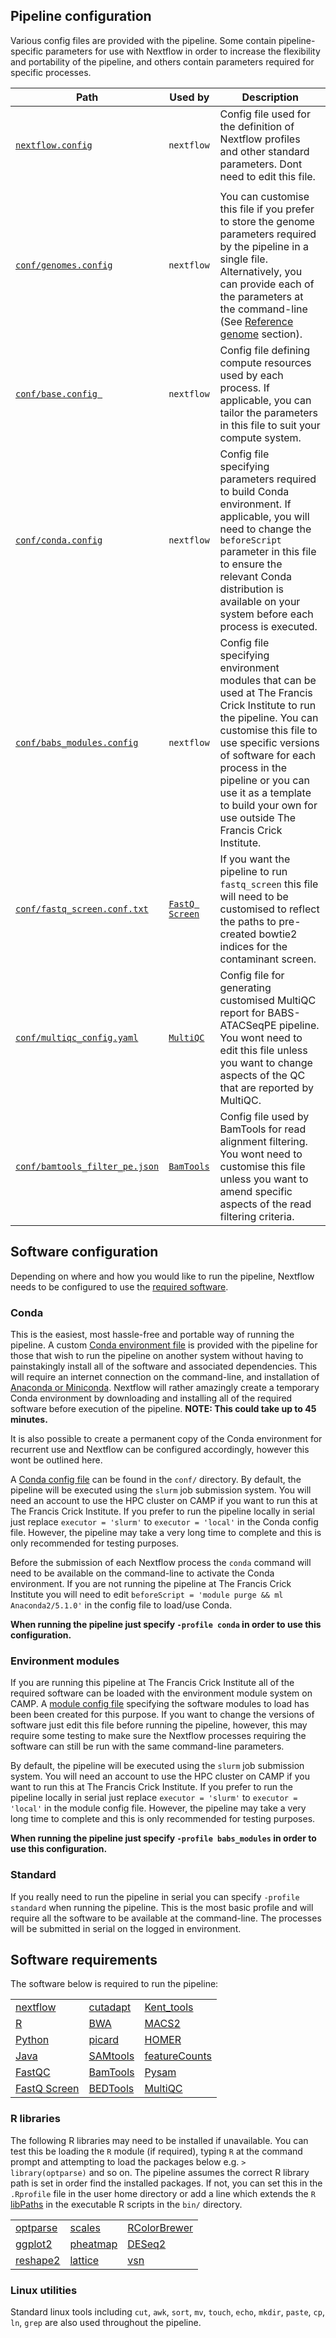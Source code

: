 
## Pipeline configuration

Various config files are provided with the pipeline. Some contain pipeline-specific parameters for use with Nextflow in order to increase the flexibility and portability of the pipeline, and others contain parameters required for specific processes.

| Path                                                                                                                   | Used by       | Description                                                                                                                                                                                                                                                                                                                                                             |
| -------------------------------------------------------------------------------------------------------------------------|------------------------------------------------------------------------------------------------------------------------|--------------------------------------------------------------------------------------------------------------------------------------------------------------------------------------------------------------------------------------------------------------|
| [`nextflow.config`](https://github.com/crickbabs/BABS-ATACSeqPE/blob/master/nextflow.config)                           | `nextflow`                                                                                                             | Config file used for the definition of Nextflow profiles and other standard parameters. Dont need to edit this file.                                                                                                                                           |
|                                                                                                                        |                                                                                                                        |                                                                                                                                                                                                                                                                |
| [`conf/genomes.config`](https://github.com/crickbabs/BABS-ATACSeqPE/blob/master/conf/genomes.config)                   | `nextflow`                                                                                                             | You can customise this file if you prefer to store the genome parameters required by the pipeline in a single file. Alternatively, you can provide each of the parameters at the command-line (See [Reference genome](https://github.com/crickbabs/BABS-ATACSeqPE/blob/master/docs/genome.md) section). |
| [`conf/base.config `](https://github.com/crickbabs/BABS-ATACSeqPE/blob/master/conf/base.config)                        | `nextflow`                                                                                                             | Config file defining compute resources used by each process. If applicable, you can tailor the parameters in this file to suit your compute system.                                                                                                            |
| [`conf/conda.config`](https://github.com/crickbabs/BABS-ATACSeqPE/blob/master/conf/conda.config)                       | `nextflow`                                                                                                             | Config file specifying parameters required to build Conda environment. If applicable, you will need to change the `beforeScript` parameter in this file to ensure the relevant Conda distribution is available on your system before each process is executed. |
| [`conf/babs_modules.config`](https://github.com/crickbabs/BABS-ATACSeqPE/blob/master/conf/babs_modules.config)         | `nextflow`                                                                                                             | Config file specifying environment modules that can be used at The Francis Crick Institute to run the pipeline. You can customise this file to use specific versions of software for each process in the pipeline or you can use it as a template to build your own for use outside The Francis Crick Institute.                                          |
| [`conf/fastq_screen.conf.txt`](https://github.com/crickbabs/BABS-ATACSeqPE/blob/master/conf/fastq_screen.conf.txt)     | [`FastQ Screen`](https://www.bioinformatics.babraham.ac.uk/projects/fastq_screen/_build/html/index.html#configuration) | If you want the pipeline to run `fastq_screen` this file will need to be customised to reflect the paths to pre-created bowtie2 indices for the contaminant screen.                                                                                            |
| [`conf/multiqc_config.yaml`](https://github.com/crickbabs/BABS-ATACSeqPE/blob/master/conf/multiqc_config.yaml)         | [`MultiQC`](http://multiqc.info/docs/#configuring-multiqc)                                                             | Config file for generating customised MultiQC report for BABS-ATACSeqPE pipeline. You wont need to edit this file unless you want to change aspects of the QC that are reported by MultiQC.                                                               |
| [`conf/bamtools_filter_pe.json`](https://github.com/crickbabs/BABS-ATACSeqPE/blob/master/conf/bamtools_filter_pe.json) | [`BamTools`](https://insidedna.me/tool_page_assets/pdf_manual/bamtools.pdf)                                            | Config file used by BamTools for read alignment filtering. You wont need to customise this file unless you want to amend specific aspects of the read filtering criteria.                                                                                      |

## Software configuration

Depending on where and how you would like to run the pipeline, Nextflow needs to be configured to use the [required software](https://github.com/crickbabs/BABS-ATACSeqPE/blob/master/docs/config.md#software-requirements).

### Conda

This is the easiest, most hassle-free and portable way of running the pipeline. A custom [Conda environment file](https://github.com/crickbabs/BABS-ATACSeqPE/blob/master/environment.yaml) is provided with the pipeline for those that wish to run the pipeline on another system without having to painstakingly install all of the software and associated dependencies. This will require an internet connection on the command-line, and installation of [Anaconda or Miniconda](https://conda.io/docs/user-guide/install/index.html). Nextflow will rather amazingly create a temporary Conda environment by downloading and installing all of the required software before execution of the pipeline. **NOTE: This could take up to 45 minutes.**  

It is also possible to create a permanent copy of the Conda environment for recurrent use and Nextflow can be configured accordingly, however this wont be outlined here.

A [Conda config file](https://github.com/crickbabs/BABS-ATACSeqPE/blob/master/conf/conda.config) can be found in the `conf/` directory. By default, the pipeline will be executed using the `slurm` job submission system. You will need an account to use the HPC cluster on CAMP if you want to run this at The Francis Crick Institute. If you prefer to run the pipeline locally in serial just replace `executor = 'slurm'` to `executor = 'local'` in the Conda config file. However, the pipeline may take a very long time to complete and this is only recommended for testing purposes.  

Before the submission of each Nextflow process the `conda` command will need to be available on the command-line to activate the Conda environment. If you are not running the pipeline at The Francis Crick Institute you will need to edit `beforeScript = 'module purge && ml Anaconda2/5.1.0'` in the config file to load/use Conda.

**When running the pipeline just specify `-profile conda` in order to use this configuration.**

### Environment modules

If you are running this pipeline at The Francis Crick Institute all of the required software can be loaded with the environment module system on CAMP. A [module config file](https://github.com/crickbabs/BABS-ATACSeqPE/blob/master/conf/babs_modules.config) specifying the software modules to load has been been created for this purpose. If you want to change the versions of software just edit this file before running the pipeline, however, this may require some testing to make sure the Nextflow processes requiring the software can still be run with the same command-line parameters.  

By default, the pipeline will be executed using the `slurm` job submission system. You will need an account to use the HPC cluster on CAMP if you want to run this at The Francis Crick Institute. If you prefer to run the pipeline locally in serial just replace `executor = 'slurm'` to `executor = 'local'` in the module config file. However, the pipeline may take a very long time to complete and this is only recommended for testing purposes.

**When running the pipeline just specify **`-profile babs_modules`** in order to use this configuration.**

### Standard

If you really need to run the pipeline in serial you can specify `-profile standard` when running the pipeline. This is the most basic profile and will require all the software to be available at the command-line. The processes will be submitted in serial on the logged in environment.

## Software requirements

The software below is required to run the pipeline:

|                                                                                  |                                                                       |                                                                  |
|----------------------------------------------------------------------------------|-----------------------------------------------------------------------|------------------------------------------------------------------|
| [nextflow](https://www.nextflow.io/)                                             | [cutadapt](http://cutadapt.readthedocs.io/en/stable/guide.html)       | [Kent_tools](http://hgdownload.soe.ucsc.edu/admin/exe/)          |
| [R](https://www.r-project.org/)                                                  | [BWA](https://sourceforge.net/projects/bio-bwa/files/)                | [MACS2](https://github.com/taoliu/MACS)                          |
| [Python](https://www.python.org/downloads/)                                      | [picard](https://broadinstitute.github.io/picard/)                    | [HOMER](http://homer.ucsd.edu/homer/download.html)               |
| [Java](https://java.com/en/download/)                                            | [SAMtools](https://sourceforge.net/projects/samtools/files/samtools/) | [featureCounts](http://bioinf.wehi.edu.au/featureCounts/)        |
| [FastQC](https://www.bioinformatics.babraham.ac.uk/projects/fastqc/)             | [BamTools](https://github.com/pezmaster31/bamtools)                   | [Pysam](http://pysam.readthedocs.io/en/latest/installation.html) |
| [FastQ Screen](https://www.bioinformatics.babraham.ac.uk/projects/fastq_screen/) | [BEDTools](https://github.com/arq5x/bedtools2/)                       | [MultiQC](http://multiqc.info/)                                  |

### R libraries

The following R libraries may need to be installed if unavailable. You can test this be loading the `R` module (if required), typing `R` at the command prompt and attempting to load the packages below e.g. `> library(optparse)` and so on. The pipeline assumes the correct R library path is set in order find the installed packages. If not, you can set this in the `.Rprofile` file in the user home directory or add a line which extends the `R` [libPaths](https://stat.ethz.ch/R-manual/R-devel/library/base/html/libPaths.html) in the executable R scripts in the `bin/` directory.

|                                                                         |                                                                         |                                                                                 |
|-------------------------------------------------------------------------|-------------------------------------------------------------------------|---------------------------------------------------------------------------------|
| [optparse](https://cran.r-project.org/web/packages/optparse/index.html) | [scales](https://cran.r-project.org/web/packages/scales/index.html)     | [RColorBrewer](https://cran.r-project.org/web/packages/RColorBrewer/index.html) |
| [ggplot2](https://ggplot2.tidyverse.org/)                               | [pheatmap](https://cran.r-project.org/web/packages/pheatmap/index.html) | [DESeq2](https://bioconductor.org/packages/release/bioc/html/DESeq2.html)       |
| [reshape2](https://cran.r-project.org/web/packages/reshape2/index.html) | [lattice](https://cran.r-project.org/web/packages/lattice/index.html)   | [vsn](https://bioconductor.org/packages/release/bioc/html/vsn.html)             |

### Linux utilities

Standard linux tools including `cut`, `awk`, `sort`, `mv`, `touch`, `echo`, `mkdir`, `paste`, `cp`, `ln`, `grep` are also used throughout the pipeline.
